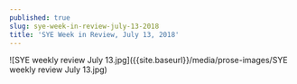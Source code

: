 ```yaml
---
published: true
slug: sye-week-in-review-july-13-2018
title: 'SYE Week in Review, July 13, 2018'
---
```

![SYE weekly review July 13.jpg]({{site.baseurl}}/media/prose-images/SYE weekly review July 13.jpg)

